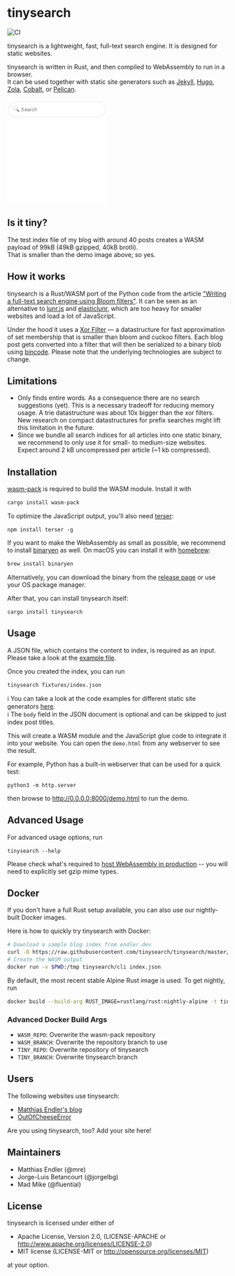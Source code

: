 # tinysearch

![CI](https://github.com/mre/tinysearch/workflows/CI/badge.svg)

tinysearch is a lightweight, fast, full-text search engine. It is designed for static websites.

tinysearch is written in Rust, and then compiled to WebAssembly to run in a browser.  
It can be used together with static site generators such as [Jekyll](https://jekyllrb.com/),
[Hugo](https://gohugo.io/), [Zola](https://www.getzola.org/),
[Cobalt](https://github.com/cobalt-org/cobalt.rs), or [Pelican](https://getpelican.com).

![Demo](tinysearch.gif)

## Is it tiny?

The test index file of my blog with around 40 posts creates a WASM payload of 99kB (49kB gzipped, 40kB brotli).  
That is smaller than the demo image above; so yes.

## How it works

tinysearch is a Rust/WASM port of the Python code from the article ["Writing a full-text
search engine using Bloom filters"](https://www.stavros.io/posts/bloom-filter-search-engine/).
It can be seen as an alternative to [lunr.js](https://lunrjs.com/) and
[elasticlunr](http://elasticlunr.com/), which are too heavy for smaller websites and
load a lot of JavaScript.  

Under the hood it uses a [Xor Filter](https://arxiv.org/abs/1912.08258) &mdash; a
datastructure for fast approximation of set membership that is smaller than
bloom and cuckoo filters.  Each blog post gets converted into a filter that will
then be serialized to a binary blob using
[bincode](https://github.com/bincode-org/bincode).  Please note that the
underlying technologies are subject to change.

## Limitations

- Only finds entire words. As a consequence there are no search
  suggestions (yet).  This is a necessary tradeoff for reducing memory usage. A
  trie datastructure was about 10x bigger than the xor filters.  New research on
  compact datastructures for prefix searches might lift this limitation in the
  future.
- Since we bundle all search indices for all articles into one static binary, we
  recommend to only use it for small- to medium-size websites. Expect around 2 kB
  uncompressed per article (~1 kb compressed).

## Installation

[wasm-pack](https://rustwasm.github.io/wasm-pack/) is required to build the WASM
module. Install it with

```sh
cargo install wasm-pack
```

To optimize the JavaScript output, you'll also need
[terser](https://github.com/terser/terser):

```
npm install terser -g
```

If you want to make the WebAssembly as small as possible, we recommend to
install [binaryen](https://github.com/WebAssembly/binaryen) as well. On macOS
you can install it with [homebrew](https://brew.sh/):

```sh
brew install binaryen
```

Alternatively, you can download the binary from the [release
page](https://github.com/WebAssembly/binaryen/releases) or use your OS package
manager.

After that, you can install tinysearch itself:

```
cargo install tinysearch
```

## Usage

A JSON file, which contains the content to index, is required as an input.
Please take a look at the [example file](fixtures/index.json).

Once you created the index, you can run

```
tinysearch fixtures/index.json
```

ℹ️ You can take a look at the code examples for different static site generators [here](https://github.com/mre/tinysearch/tree/master/howto).  
ℹ️ The `body` field in the JSON document is optional and can be skipped to just index post titles.

This will create a WASM module and the JavaScript glue code to integrate it into
your website. You can open the `demo.html` from any webserver to see the
result.

For example, Python has a built-in webserver that can be used for a quick test:

```
python3 -m http.server 
```

then browse to http://0.0.0.0:8000/demo.html to run the demo.

## Advanced Usage

For advanced usage options, run

```
tinysearch --help
```

Please check what's required to [host WebAssembly in production](https://rustwasm.github.io/book/reference/deploying-to-production.html) -- you will need to explicitly set gzip mime types.

## Docker

If you don't have a full Rust setup available, you can also use our nightly-built Docker images.

Here is how to quickly try tinysearch with Docker:

```sh
# Download a sample blog index from endler.dev
curl -O https://raw.githubusercontent.com/tinysearch/tinysearch/master/fixtures/index.json
# Create the WASM output
docker run -v $PWD:/tmp tinysearch/cli index.json
```

By default, the most recent stable Alpine Rust image is used. To get nightly, run

```sh
docker build --build-arg RUST_IMAGE=rustlang/rust:nightly-alpine -t tinysearch/cli:nightly .
```

### Advanced Docker Build Args

 - `WASM_REPO`: Overwrite the wasm-pack repository
 - `WASM_BRANCH`: Overwrite the repository branch to use
 - `TINY_REPO`: Overwrite repository of tinysearch
 - `TINY_BRANCH`: Overwrite tinysearch branch


## Users

The following websites use tinysearch:

* [Matthias Endler's blog](https://endler.dev/2019/tinysearch/)
* [OutOfCheeseError](https://out-of-cheese-error.netlify.app/)

Are you using tinysearch, too? Add your site here!

## Maintainers

* Matthias Endler (@mre)
* Jorge-Luis Betancourt (@jorgelbg)
* Mad Mike (@fluential)

## License

tinysearch is licensed under either of

* Apache License, Version 2.0, (LICENSE-APACHE or
  http://www.apache.org/licenses/LICENSE-2.0)
* MIT license (LICENSE-MIT or http://opensource.org/licenses/MIT)

at your option.


[wasm-pack]: https://github.com/rustwasm/wasm-pack
